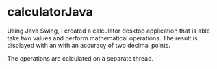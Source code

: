 # calculatorJava

Using Java Swing, I created a calculator desktop application that is able take two values and 
perform mathematical operations. The result is displayed with an with an accuracy of two decimal points.

The operations are calculated on a separate thread.
